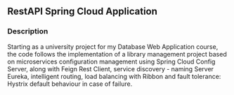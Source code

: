## RestAPI Spring Cloud Application


### Description
Starting as a university project for my Database Web Application course, the code follows the implementation of a library management project based on microservices configuration management using Spring Cloud Config Server, along with Feign Rest Client, service discovery - naming Server Eureka, intelligent routing, load balancing with Ribbon and fault tolerance: Hystrix default behaviour in case of failure.
